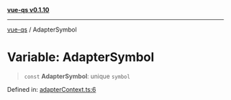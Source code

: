 [**vue-qs v0.1.10**](../README.md)

***

[vue-qs](../README.md) / AdapterSymbol

# Variable: AdapterSymbol

> `const` **AdapterSymbol**: unique `symbol`

Defined in: [adapterContext.ts:6](https://github.com/iamsomraj/vue-qs/blob/fa7480bd601b09f7ce1b80df8786e16589ef7fc2/src/adapterContext.ts#L6)
